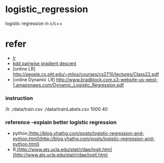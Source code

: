 logistic_regression
===================

logistic regression in c/c++ 

refer 
===================
- [lr](http://people.csail.mit.edu/jrennie/writing/lr.pdf)
- [kdd pairwise gradient descent](https://kaggle2.blob.core.windows.net/competitions/kddcup2012/2748/media/OperaSlides.pdf)
- [online LR] http://people.cs.pitt.edu/~milos/courses/cs2710/lectures/Class22.pdf
- [online Dynamic LR] http://www.bradblock.com.s3-website-us-west-1.amazonaws.com/Dynamic_Logistic_Regression.pdf


### instruction
/lr ./data/train.csv ./data/trainLabels.csv 1000 40


### reference -explain better logistic regression

- python,[http://blog.yhathq.com/posts/logistic-regression-and-python.html](http://blog.yhathq.com/posts/logistic-regression-and-python.html)
- R,[http://www.ats.ucla.edu/stat/r/dae/logit.htm](http://www.ats.ucla.edu/stat/r/dae/logit.htm)
